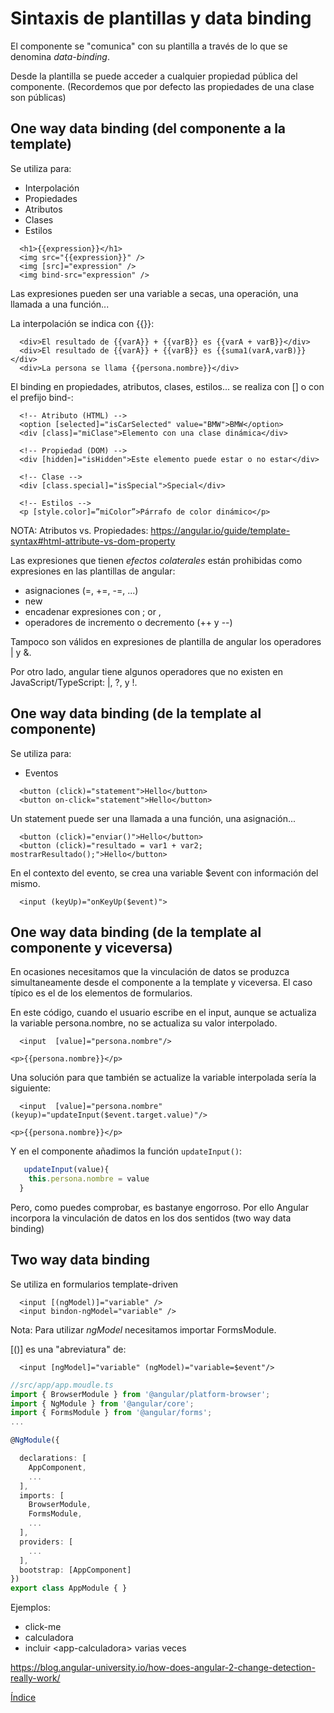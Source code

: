 # Sintaxis de plantillas y data binding

El componente se "comunica" con su plantilla a través de lo que se denomina _data-binding_.

Desde la plantilla se puede acceder a cualquier propiedad pública del componente. (Recordemos que por defecto las propiedades de una clase son públicas)

## One way data binding (del componente a la template)

Se utiliza para:

- Interpolación
- Propiedades
- Atributos
- Clases
- Estilos


```jinja+html
  <h1>{{expression}}</h1>
  <img src="{{expression}}" />
  <img [src]="expression" />
  <img bind-src="expression" />
```

Las expresiones pueden ser una variable a secas, una operación, una llamada a una función...

La interpolación se indica con {{}}:

```jinja+html
  <div>El resultado de {{varA}} + {{varB}} es {{varA + varB}}</div>
  <div>El resultado de {{varA}} + {{varB}} es {{suma1(varA,varB)}}</div>
  <div>La persona se llama {{persona.nombre}}</div>
```

El binding en propiedades, atributos, clases, estilos... se realiza con [] o con el prefijo bind-:

```jinja+html
  <!-- Atributo (HTML) -->
  <option [selected]="isCarSelected" value="BMW">BMW</option>
  <div [class]="miClase">Elemento con una clase dinámica</div>

  <!-- Propiedad (DOM) -->
  <div [hidden]="isHidden">Este elemento puede estar o no estar</div>

  <!-- Clase -->
  <div [class.special]="isSpecial">Special</div>

  <!-- Estilos -->
  <p [style.color]=”miColor”>Párrafo de color dinámico</p>
```

NOTA: Atributos vs. Propiedades: https://angular.io/guide/template-syntax#html-attribute-vs-dom-property

Las expresiones que tienen _efectos colaterales_ están prohibidas como expresiones en las plantillas de angular:

- asignaciones (=, +=, -=, ...)
- new
- encadenar expresiones con ; or ,
- operadores de incremento o decremento (++ y --)

Tampoco son válidos en expresiones de plantilla de angular los operadores | y &.

Por otro lado, angular tiene algunos operadores que no existen en JavaScript/TypeScript: |, ?, y !.

## One way data binding (de la template al componente)

Se utiliza para:

- Eventos


```jinja+html
  <button (click)="statement">Hello</button>
  <button on-click="statement">Hello</button>
```

Un statement puede ser una llamada a una función, una asignación...

```jinja+html
  <button (click)="enviar()">Hello</button>
  <button (click)="resultado = var1 + var2; mostrarResultado();">Hello</button>
```

En el contexto del evento, se crea una variable $event con información del mismo.

```jinja+html
  <input (keyUp)="onKeyUp($event)">
```

## One way data binding (de la template al componente y viceversa)

En ocasiones necesitamos que la vinculación de datos se produzca simultaneamente
desde el componente a la template y viceversa. El caso típico es el de los elementos de formularios.

En este código, cuando el usuario escribe en el input, aunque se actualiza la
variable persona.nombre, no se actualiza su valor interpolado.

```jinja+html
  <input  [value]="persona.nombre"/>

<p>{{persona.nombre}}</p>
```

Una solución para que también se actualize la variable interpolada sería la siguiente:

```jinja+html
  <input  [value]="persona.nombre" (keyup)="updateInput($event.target.value)"/>

<p>{{persona.nombre}}</p>
```

Y en el componente añadimos la función `updateInput()`:

```typescript
   updateInput(value){
    this.persona.nombre = value
  }
```

Pero, como puedes comprobar, es bastanye engorroso. Por ello Angular incorpora 
la vinculación de datos en los dos sentidos (two way data binding)

## Two way data binding

Se utiliza en formularios template-driven

```jinja+html
  <input [(ngModel)]="variable" />
  <input bindon-ngModel="variable" />
```

Nota: Para utilizar _ngModel_ necesitamos importar FormsModule.

[()] es una "abreviatura" de:

```jinja+html
  <input [ngModel]="variable" (ngModel)="variable=$event"/>
```

```typescript
//src/app/app.moudle.ts
import { BrowserModule } from '@angular/platform-browser';
import { NgModule } from '@angular/core';
import { FormsModule } from '@angular/forms';
...

@NgModule({

  declarations: [
    AppComponent,
    ...
  ],
  imports: [
    BrowserModule,
    FormsModule,
    ...
  ],
  providers: [
    ...
  ],
  bootstrap: [AppComponent]
})
export class AppModule { }
```

Ejemplos:

- click-me
- calculadora
- incluir &lt;app-calculadora&gt; varias veces

https://blog.angular-university.io/how-does-angular-2-change-detection-really-work/

[Índice](index.md)
